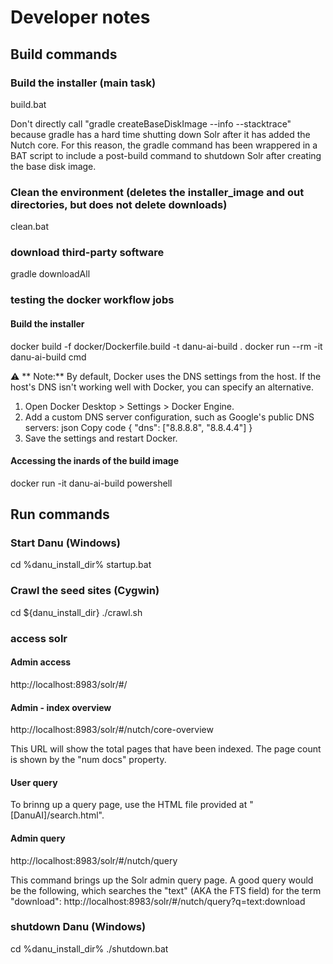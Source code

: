 # Developer notes

## Build commands

### Build the installer (main task)
build.bat

Don't directly call "gradle createBaseDiskImage --info --stacktrace" because gradle has a hard time shutting
down Solr after it has added the Nutch core. For this reason, the gradle command has been wrappered in
a BAT script to include a post-build command to shutdown Solr after creating the base disk image.

### Clean the environment (deletes the installer_image and out directories, but does not delete downloads)
clean.bat

### download third-party software
gradle downloadAll

### testing the docker workflow jobs

#### Build the installer
docker build -f docker/Dockerfile.build -t danu-ai-build .
docker run --rm -it danu-ai-build cmd

⚠ ** Note:** By default, Docker uses the DNS settings from the host. If the host's DNS isn't working well with Docker, you can specify an alternative.

1. Open Docker Desktop > Settings > Docker Engine.
2. Add a custom DNS server configuration, such as Google's public DNS servers:
json
Copy code
{
  "dns": ["8.8.8.8", "8.8.4.4"]
}
3. Save the settings and restart Docker.

#### Accessing the inards of the build image
docker run -it danu-ai-build powershell


## Run commands

### Start Danu (Windows)
cd %danu_install_dir%
startup.bat

### Crawl the seed sites (Cygwin)
cd ${danu_install_dir}
./crawl.sh

### access solr

#### Admin access
http://localhost:8983/solr/#/

#### Admin - index overview
http://localhost:8983/solr/#/nutch/core-overview

This URL will show the total pages that have been indexed. The page count is shown by
the "num docs" property.

#### User query
To brinng up a query page, use the HTML file provided at "[DanuAI]/search.html".

#### Admin query
http://localhost:8983/solr/#/nutch/query

This command brings up the Solr admin query page. A good query would be the following, which
searches the "text" (AKA the FTS field) for the term "download":
http://localhost:8983/solr/#/nutch/query?q=text:download

### shutdown Danu (Windows)
cd %danu_install_dir%
./shutdown.bat

